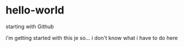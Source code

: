 # hello-world
starting with Github

i'm getting started with this je so... i don't know what i have to do here

